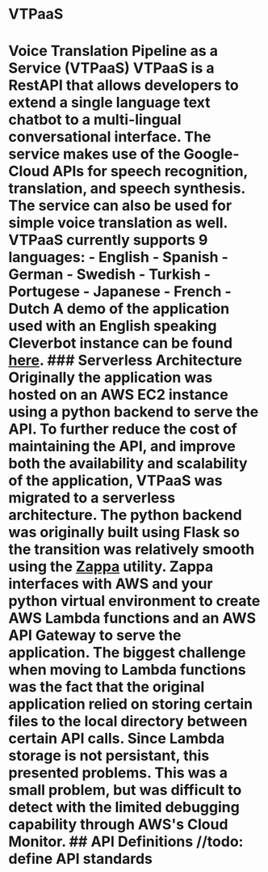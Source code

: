 # VTPaaS
# Voice Translation Pipeline as a Service (VTPaaS)  VTPaaS is a RestAPI that allows developers to extend a single language text chatbot to a multi-lingual conversational interface. The service makes use of the Google-Cloud APIs for speech recognition, translation, and speech synthesis. The service can also be used for simple voice translation as well. VTPaaS currently supports 9 languages:   - English  - Spanish  - German  - Swedish  - Turkish  - Portugese  - Japanese  - French  - Dutch  A demo of the application used with an English speaking Cleverbot instance can be found [here](https://vtpaas.clinetechnologysolutions.com/capture).  ### Serverless Architecture Originally the application was hosted on an AWS EC2 instance using a python backend to serve the API. To further reduce the cost of maintaining the API, and improve both the availability and scalability of the application, VTPaaS was migrated to a serverless architecture. The python backend was originally built using Flask so the transition was relatively smooth using the [Zappa](https://github.com/Miserlou/Zappa) utility.  Zappa interfaces with AWS and your python virtual environment to create AWS Lambda functions and an AWS API Gateway to serve the application. The biggest challenge when moving to Lambda functions was the fact that the original application relied on storing certain files to the local directory between certain API calls. Since Lambda storage is not persistant, this presented problems. This was a small problem, but was difficult to detect with the limited debugging capability through AWS's Cloud Monitor.  ## API Definitions //todo: define API standards
